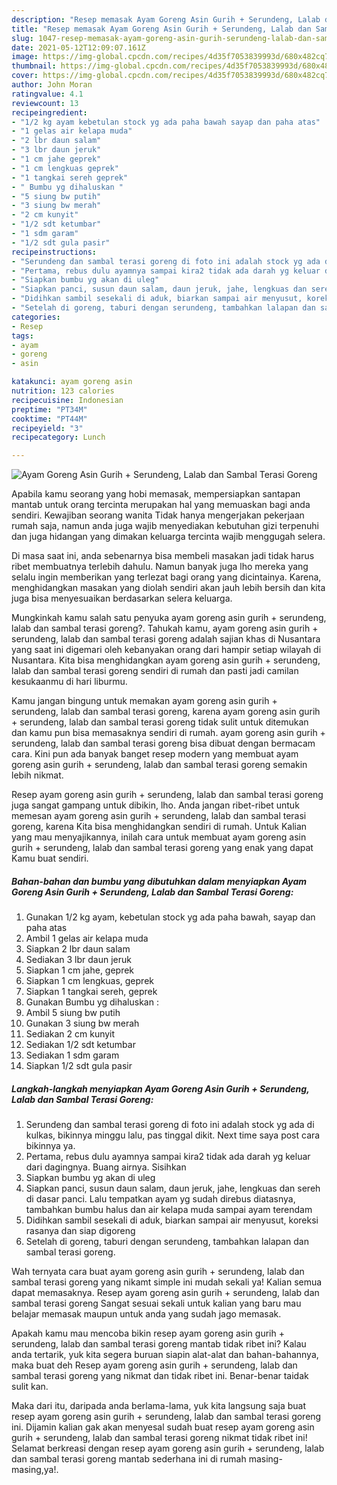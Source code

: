 ```yaml
---
description: "Resep memasak Ayam Goreng Asin Gurih + Serundeng, Lalab dan Sambal Terasi Goreng yang nikmat Untuk Jualan"
title: "Resep memasak Ayam Goreng Asin Gurih + Serundeng, Lalab dan Sambal Terasi Goreng yang nikmat Untuk Jualan"
slug: 1047-resep-memasak-ayam-goreng-asin-gurih-serundeng-lalab-dan-sambal-terasi-goreng-yang-nikmat-untuk-jualan
date: 2021-05-12T12:09:07.161Z
image: https://img-global.cpcdn.com/recipes/4d35f7053839993d/680x482cq70/ayam-goreng-asin-gurih-serundeng-lalab-dan-sambal-terasi-goreng-foto-resep-utama.jpg
thumbnail: https://img-global.cpcdn.com/recipes/4d35f7053839993d/680x482cq70/ayam-goreng-asin-gurih-serundeng-lalab-dan-sambal-terasi-goreng-foto-resep-utama.jpg
cover: https://img-global.cpcdn.com/recipes/4d35f7053839993d/680x482cq70/ayam-goreng-asin-gurih-serundeng-lalab-dan-sambal-terasi-goreng-foto-resep-utama.jpg
author: John Moran
ratingvalue: 4.1
reviewcount: 13
recipeingredient:
- "1/2 kg ayam kebetulan stock yg ada paha bawah sayap dan paha atas"
- "1 gelas air kelapa muda"
- "2 lbr daun salam"
- "3 lbr daun jeruk"
- "1 cm jahe geprek"
- "1 cm lengkuas geprek"
- "1 tangkai sereh geprek"
- " Bumbu yg dihaluskan "
- "5 siung bw putih"
- "3 siung bw merah"
- "2 cm kunyit"
- "1/2 sdt ketumbar"
- "1 sdm garam"
- "1/2 sdt gula pasir"
recipeinstructions:
- "Serundeng dan sambal terasi goreng di foto ini adalah stock yg ada di kulkas, bikinnya minggu lalu, pas tinggal dikit. Next time saya post cara bikinnya ya."
- "Pertama, rebus dulu ayamnya sampai kira2 tidak ada darah yg keluar dari dagingnya. Buang airnya. Sisihkan"
- "Siapkan bumbu yg akan di uleg"
- "Siapkan panci, susun daun salam, daun jeruk, jahe, lengkuas dan sereh di dasar panci. Lalu tempatkan ayam yg sudah direbus diatasnya, tambahkan bumbu halus dan air kelapa muda sampai ayam terendam"
- "Didihkan sambil sesekali di aduk, biarkan sampai air menyusut, koreksi rasanya dan siap digoreng"
- "Setelah di goreng, taburi dengan serundeng, tambahkan lalapan dan sambal terasi goreng."
categories:
- Resep
tags:
- ayam
- goreng
- asin

katakunci: ayam goreng asin 
nutrition: 123 calories
recipecuisine: Indonesian
preptime: "PT34M"
cooktime: "PT44M"
recipeyield: "3"
recipecategory: Lunch

---
```



![Ayam Goreng Asin Gurih + Serundeng, Lalab dan Sambal Terasi Goreng](https://img-global.cpcdn.com/recipes/4d35f7053839993d/680x482cq70/ayam-goreng-asin-gurih-serundeng-lalab-dan-sambal-terasi-goreng-foto-resep-utama.jpg)

Apabila kamu seorang yang hobi memasak, mempersiapkan santapan mantab untuk orang tercinta merupakan hal yang memuaskan bagi anda sendiri. Kewajiban seorang  wanita Tidak hanya mengerjakan pekerjaan rumah saja, namun anda juga wajib menyediakan kebutuhan gizi terpenuhi dan juga hidangan yang dimakan keluarga tercinta wajib menggugah selera.

Di masa  saat ini, anda sebenarnya bisa membeli masakan jadi tidak harus ribet membuatnya terlebih dahulu. Namun banyak juga lho mereka yang selalu ingin memberikan yang terlezat bagi orang yang dicintainya. Karena, menghidangkan masakan yang diolah sendiri akan jauh lebih bersih dan kita juga bisa menyesuaikan berdasarkan selera keluarga. 



Mungkinkah kamu salah satu penyuka ayam goreng asin gurih + serundeng, lalab dan sambal terasi goreng?. Tahukah kamu, ayam goreng asin gurih + serundeng, lalab dan sambal terasi goreng adalah sajian khas di Nusantara yang saat ini digemari oleh kebanyakan orang dari hampir setiap wilayah di Nusantara. Kita bisa menghidangkan ayam goreng asin gurih + serundeng, lalab dan sambal terasi goreng sendiri di rumah dan pasti jadi camilan kesukaanmu di hari liburmu.

Kamu jangan bingung untuk memakan ayam goreng asin gurih + serundeng, lalab dan sambal terasi goreng, karena ayam goreng asin gurih + serundeng, lalab dan sambal terasi goreng tidak sulit untuk ditemukan dan kamu pun bisa memasaknya sendiri di rumah. ayam goreng asin gurih + serundeng, lalab dan sambal terasi goreng bisa dibuat dengan bermacam cara. Kini pun ada banyak banget resep modern yang membuat ayam goreng asin gurih + serundeng, lalab dan sambal terasi goreng semakin lebih nikmat.

Resep ayam goreng asin gurih + serundeng, lalab dan sambal terasi goreng juga sangat gampang untuk dibikin, lho. Anda jangan ribet-ribet untuk memesan ayam goreng asin gurih + serundeng, lalab dan sambal terasi goreng, karena Kita bisa menghidangkan sendiri di rumah. Untuk Kalian yang mau menyajikannya, inilah cara untuk membuat ayam goreng asin gurih + serundeng, lalab dan sambal terasi goreng yang enak yang dapat Kamu buat sendiri.

<!--inarticleads1-->

##### Bahan-bahan dan bumbu yang dibutuhkan dalam menyiapkan Ayam Goreng Asin Gurih + Serundeng, Lalab dan Sambal Terasi Goreng:

1. Gunakan 1/2 kg ayam, kebetulan stock yg ada paha bawah, sayap dan paha atas
1. Ambil 1 gelas air kelapa muda
1. Siapkan 2 lbr daun salam
1. Sediakan 3 lbr daun jeruk
1. Siapkan 1 cm jahe, geprek
1. Siapkan 1 cm lengkuas, geprek
1. Siapkan 1 tangkai sereh, geprek
1. Gunakan  Bumbu yg dihaluskan :
1. Ambil 5 siung bw putih
1. Gunakan 3 siung bw merah
1. Sediakan 2 cm kunyit
1. Sediakan 1/2 sdt ketumbar
1. Sediakan 1 sdm garam
1. Siapkan 1/2 sdt gula pasir




<!--inarticleads2-->

##### Langkah-langkah menyiapkan Ayam Goreng Asin Gurih + Serundeng, Lalab dan Sambal Terasi Goreng:

1. Serundeng dan sambal terasi goreng di foto ini adalah stock yg ada di kulkas, bikinnya minggu lalu, pas tinggal dikit. Next time saya post cara bikinnya ya.
1. Pertama, rebus dulu ayamnya sampai kira2 tidak ada darah yg keluar dari dagingnya. Buang airnya. Sisihkan
1. Siapkan bumbu yg akan di uleg
1. Siapkan panci, susun daun salam, daun jeruk, jahe, lengkuas dan sereh di dasar panci. Lalu tempatkan ayam yg sudah direbus diatasnya, tambahkan bumbu halus dan air kelapa muda sampai ayam terendam
1. Didihkan sambil sesekali di aduk, biarkan sampai air menyusut, koreksi rasanya dan siap digoreng
1. Setelah di goreng, taburi dengan serundeng, tambahkan lalapan dan sambal terasi goreng.




Wah ternyata cara buat ayam goreng asin gurih + serundeng, lalab dan sambal terasi goreng yang nikamt simple ini mudah sekali ya! Kalian semua dapat memasaknya. Resep ayam goreng asin gurih + serundeng, lalab dan sambal terasi goreng Sangat sesuai sekali untuk kalian yang baru mau belajar memasak maupun untuk anda yang sudah jago memasak.

Apakah kamu mau mencoba bikin resep ayam goreng asin gurih + serundeng, lalab dan sambal terasi goreng mantab tidak ribet ini? Kalau anda tertarik, yuk kita segera buruan siapin alat-alat dan bahan-bahannya, maka buat deh Resep ayam goreng asin gurih + serundeng, lalab dan sambal terasi goreng yang nikmat dan tidak ribet ini. Benar-benar taidak sulit kan. 

Maka dari itu, daripada anda berlama-lama, yuk kita langsung saja buat resep ayam goreng asin gurih + serundeng, lalab dan sambal terasi goreng ini. Dijamin kalian gak akan menyesal sudah buat resep ayam goreng asin gurih + serundeng, lalab dan sambal terasi goreng nikmat tidak ribet ini! Selamat berkreasi dengan resep ayam goreng asin gurih + serundeng, lalab dan sambal terasi goreng mantab sederhana ini di rumah masing-masing,ya!.

